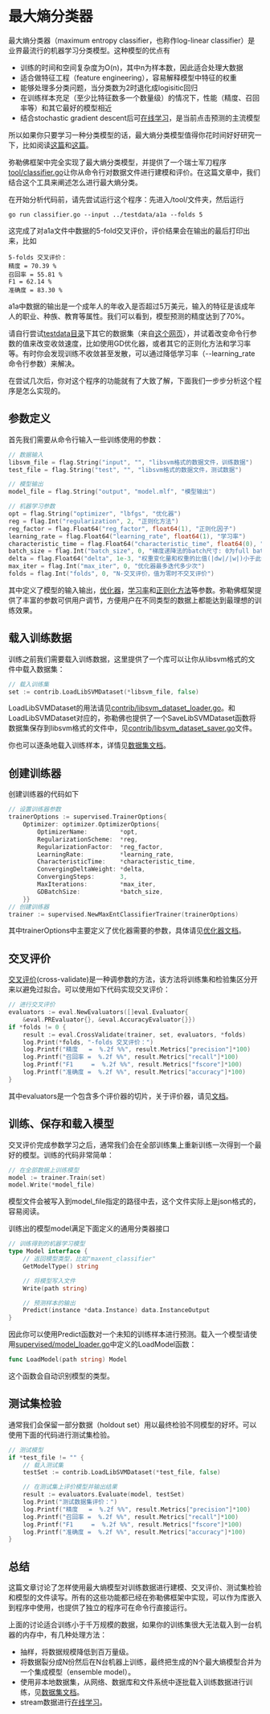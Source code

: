 最大熵分类器
====

最大熵分类器（maximum entropy classifier，也称作log-linear classifier）是业界最流行的机器学习分类模型。这种模型的优点有

* 训练的时间和空间复杂度为O(n)，其中n为样本数，因此适合处理大数据
* 适合做特征工程（feature engineering），容易解释模型中特征的权重
* 能够处理多分类问题，当分类数为2时退化成logisitic回归
* 在训练样本充足（至少比特征数多一个数量级）的情况下，性能（精度、召回率等）和其它最好的模型相近
* 结合stochastic gradient descent后可[在线学习](/doc/online.md)，是当前点击预测的主流模型

所以如果你只要学习一种分类模型的话，最大熵分类模型值得你花时间好好研究一下，比如阅读[这篇](http://ufldl.stanford.edu/wiki/index.php/Softmax%E5%9B%9E%E5%BD%92)和[这篇](http://en.wikipedia.org/wiki/Multinomial_logistic_regression)。

弥勒佛框架中完全实现了最大熵分类模型，并提供了一个瑞士军刀程序[tool/classifier.go](/tool/classifier.go)让你从命令行对数据文件进行建模和评价。在这篇文章中，我们结合这个工具来阐述怎么进行最大熵分类。

在开始分析代码前，请先尝试运行这个程序：先进入/tool/文件夹，然后运行

```
go run classifier.go --input ../testdata/a1a --folds 5
```

这完成了对a1a文件中数据的5-fold交叉评价，评价结果会在输出的最后打印出来，比如

```
5-folds 交叉评价：
精度 = 70.39 %
召回率 = 55.81 %
F1 = 62.14 %
准确度 = 83.30 %
```

a1a中数据的输出是一个成年人的年收入是否超过5万美元，输入的特征是该成年人的职业、种族、教育等属性。我们可以看到，模型预测的精度达到了70%。

请自行尝试[testdata目录](/testdata/)下其它的数据集（来自[这个网页](http://www.csie.ntu.edu.tw/~cjlin/libsvmtools/datasets/)），并试着改变命令行参数的值来改变收敛速度，比如使用GD优化器，或者其它的正则化方法和学习率等。有时你会发现训练不收敛甚至发散，可以通过降低学习率（--learning_rate命令行参数）来解决。

在尝试几次后，你对这个程序的功能就有了大致了解，下面我们一步步分析这个程序是怎么实现的。

## 参数定义

首先我们需要从命令行输入一些训练使用的参数：

```go
// 数据输入
libsvm_file = flag.String("input", "", "libsvm格式的数据文件，训练数据")
test_file = flag.String("test", "", "libsvm格式的数据文件，测试数据")

// 模型输出
model_file = flag.String("output", "model.mlf", "模型输出")

// 机器学习参数
opt = flag.String("optimizer", "lbfgs", "优化器")
reg = flag.Int("regularization", 2, "正则化方法")
reg_factor = flag.Float64("reg_factor", float64(1), "正则化因子")
learning_rate = flag.Float64("learning_rate", float64(1), "学习率")
characteristic_time = flag.Float64("characteristic_time", float64(0), "学习率特征时间")
batch_size = flag.Int("batch_size", 0, "梯度递降法的batch尺寸: 0为full batch, 1为stochastic, 其它值为mini batch")
delta = flag.Float64("delta", 1e-3, "权重变化量和权重的比值(|dw|/|w|)小于此值时判定为收敛")
max_iter = flag.Int("max_iter", 0, "优化器最多迭代多少次")
folds = flag.Int("folds", 0, "N-交叉评价，值为零时不交叉评价")
```

其中定义了模型的输入输出，[优化器](/doc/optimizer.md)，[学习率](/doc/optimizer.md#学习率)和[正则化方法](/doc/optimizer.md#正则化)等参数。弥勒佛框架提供了丰富的参数可供用户调节，方便用户在不同类型的数据上都能达到最理想的训练效果。

## 载入训练数据

训练之前我们需要载入训练数据，这里提供了一个库可以让你从libsvm格式的文件中载入数据集：

```go
// 载入训练集
set := contrib.LoadLibSVMDataset(*libsvm_file, false)
```

LoadLibSVMDataset的用法请见[contrib/libsvm_dataset_loader.go](/contrib/libsvm_dataset_loader.go)。和LoadLibSVMDataset对应的，弥勒佛也提供了一个SaveLibSVMDataset函数将数据集保存到libsvm格式的文件中，见[contrib/libsvm_dataset_saver.go](/contrib/libsvm_dataset_saver.go)文件。

你也可以逐条地载入训练样本，详情见[数据集文档](/doc/dataset.md)。

## 创建训练器

创建训练器的代码如下

```go
// 设置训练器参数
trainerOptions := supervised.TrainerOptions{
	Optimizer: optimizer.OptimizerOptions{
		OptimizerName:         *opt,
		RegularizationScheme:  *reg,
		RegularizationFactor:  *reg_factor,
		LearningRate:          *learning_rate,
		CharacteristicTime:    *characteristic_time,
		ConvergingDeltaWeight: *delta,
		ConvergingSteps:       3,
		MaxIterations:         *max_iter,
		GDBatchSize:           *batch_size,
	}}
// 创建训练器
trainer := supervised.NewMaxEntClassifierTrainer(trainerOptions)
```

其中trainerOptions中主要定义了优化器需要的参数，具体请见[优化器文档](/doc/optimizer.md)。

## 交叉评价

[交叉评价](/doc/cross_validate.md)(cross-validate)是一种调参数的方法，该方法将训练集和检验集区分开来以避免过拟合。可以使用如下代码实现交叉评价：

```go
// 进行交叉评价
evaluators := eval.NewEvaluators([]eval.Evaluator{
	&eval.PREvaluator{}, &eval.AccuracyEvaluator{}})
if *folds != 0 {
	result := eval.CrossValidate(trainer, set, evaluators, *folds)
	log.Print(*folds, "-folds 交叉评价：")
	log.Printf("精度   =  %.2f %%", result.Metrics["precision"]*100)
	log.Printf("召回率 =  %.2f %%", result.Metrics["recall"]*100)
	log.Printf("F1     =  %.2f %%", result.Metrics["fscore"]*100)
	log.Printf("准确度 =  %.2f %%", result.Metrics["accuracy"]*100)
}
```

其中evaluators是一个包含多个评价器的切片，关于评价器，请见[文档](/doc/eval.md)。

## 训练、保存和载入模型

交叉评价完成参数学习之后，通常我们会在全部训练集上重新训练一次得到一个最好的模型。训练的代码非常简单：

```go
// 在全部数据上训练模型
model := trainer.Train(set)
model.Write(*model_file)
```

模型文件会被写入到model_file指定的路径中去，这个文件实际上是json格式的，容易阅读。

训练出的模型model满足下面定义的通用分类器接口

```go
// 训练得到的机器学习模型
type Model interface {
	// 返回模型类型，比如"maxent_classifier"
	GetModelType() string

	// 将模型写入文件
	Write(path string)

	// 预测样本的输出
	Predict(instance *data.Instance) data.InstanceOutput
}
```

因此你可以使用Predict函数对一个未知的训练样本进行预测。载入一个模型请使用[supervised/model_loader.go](/supervised/model_loader.go)中定义的LoadModel函数：

```go
func LoadModel(path string) Model
```

这个函数会自动识别模型的类型。

## 测试集检验

通常我们会保留一部分数据（holdout set）用以最终检验不同模型的好坏。可以使用下面的代码进行测试集检验。

```go
// 测试模型
if *test_file != "" {
	// 载入测试集
	testSet := contrib.LoadLibSVMDataset(*test_file, false)

	// 在测试集上评价模型并输出结果
	result := evaluators.Evaluate(model, testSet)
	log.Print("测试数据集评价：")
	log.Printf("精度   =  %.2f %%", result.Metrics["precision"]*100)
	log.Printf("召回率 =  %.2f %%", result.Metrics["recall"]*100)
	log.Printf("F1     =  %.2f %%", result.Metrics["fscore"]*100)
	log.Printf("准确度 =  %.2f %%", result.Metrics["accuracy"]*100)
}
```

## 总结

这篇文章讨论了怎样使用最大熵模型对训练数据进行建模、交叉评价、测试集检验和模型的文件读写。所有的这些功能都已经在弥勒佛框架中实现，可以作为库嵌入到程序中使用，也提供了独立的程序可在命令行直接运行。

上面的讨论适合训练小于千万规模的数据，如果你的训练集很大无法载入到一台机器的内存中，有几种处理方法：

* 抽样，将数据规模降低到百万量级。
* 将数据裂分成N份然后在N台机器上训练，最终把生成的N个最大熵模型合并为一个集成模型（ensemble model）。
* 使用非本地数据集，从网络、数据库和文件系统中逐批载入训练数据进行训练，见[数据集文档](/doc/dataset.md#扩展)。
* stream数据进行[在线学习](/doc/online.md)。
